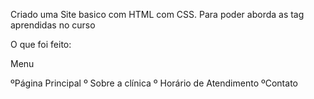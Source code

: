 Criado uma Site basico com HTML com CSS.
Para poder aborda as tag aprendidas no curso 

O que foi feito:
  
 Menu
 
 ºPágina Principal
 º Sobre a clínica
 º Horário de Atendimento
 ºContato
